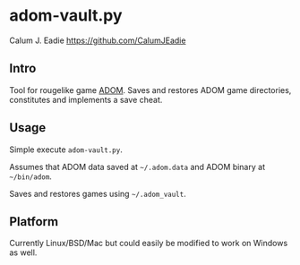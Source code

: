 adom-vault.py
=============

Calum J. Eadie
<https://github.com/CalumJEadie>

Intro
-----

Tool for rougelike game [ADOM][1]. Saves and restores ADOM game directories, constitutes and implements a save cheat.

[1]: http://en.wikipedia.org/wiki/Ancient_Domains_of_Mystery

Usage
-----

Simple execute `adom-vault.py`.

Assumes that ADOM data saved at `~/.adom.data` and ADOM binary at `~/bin/adom`.

Saves and restores games using `~/.adom_vault`.

Platform
--------

Currently Linux/BSD/Mac but could easily be modified to work on Windows as well.
